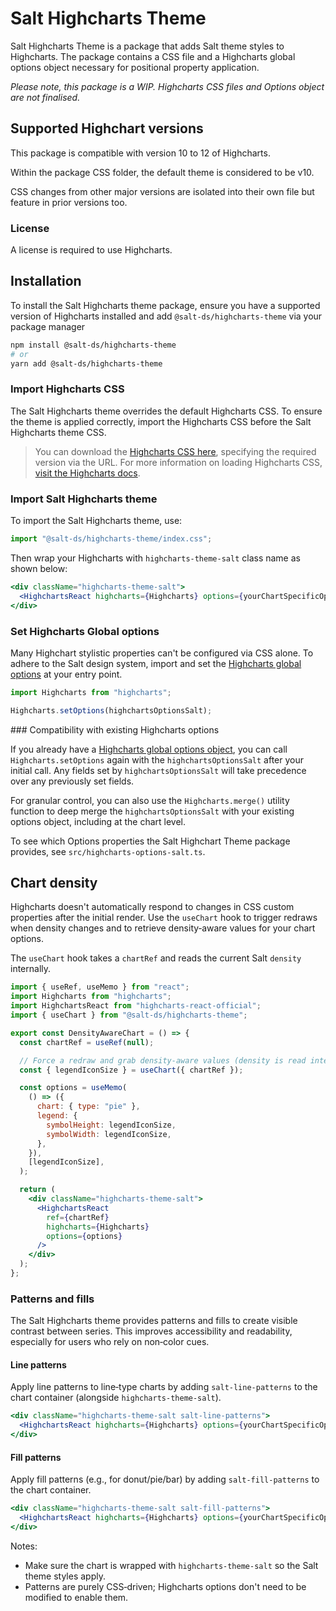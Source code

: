 # Salt Highcharts Theme

Salt Highcharts Theme is a package that adds Salt theme styles to Highcharts. The package contains a CSS file and a Highcharts global options object necessary for positional property application.

_Please note, this package is a WIP. Highcharts CSS files and Options object are not finalised._

## Supported Highchart versions

This package is compatible with version 10 to 12 of Highcharts.

Within the package CSS folder, the default theme is considered to be v10.

CSS changes from other major versions are isolated into their own file but feature in prior versions too.

### License

A license is required to use Highcharts.

## Installation

To install the Salt Highcharts theme package, ensure you have a supported version of Highcharts installed and add `@salt-ds/highcharts-theme` via your package manager

```bash
npm install @salt-ds/highcharts-theme
# or
yarn add @salt-ds/highcharts-theme
```

### Import Highcharts CSS

The Salt Highcharts theme overrides the default Highcharts CSS. To ensure the theme is applied correctly, import the Highcharts CSS before the Salt Highcharts theme CSS.

> You can download the [Highcharts CSS
> here](https://code.highcharts.com/10.2.0/css/highcharts.css), specifying the
> required version via the URL.
> For more information on loading Highcharts CSS, [visit the Highcharts docs](https://www.highcharts.com/docs/chart-design-and-style/style-by-css).

### Import Salt Highcharts theme

To import the Salt Highcharts theme, use:

```js
import "@salt-ds/highcharts-theme/index.css";
```

Then wrap your Highcharts with `highcharts-theme-salt` class name as shown below:

```jsx
<div className="highcharts-theme-salt">
  <HighchartsReact highcharts={Highcharts} options={yourChartSpecificOptions} />
</div>
```

### Set Highcharts Global options

Many Highchart stylistic properties can't be configured via CSS alone. To adhere to the Salt design system, import and set the [Highcharts global options](https://www.highcharts.com/docs/getting-started/how-to-set-options) at your entry point.

```js
import Highcharts from "highcharts";

Highcharts.setOptions(highchartsOptionsSalt);
```

### Compatibility with existing Highcharts options

If you already have a [Highcharts global options object](https://www.highcharts.com/docs/getting-started/how-to-set-options), you can call `Highcharts.setOptions` again with the `highchartsOptionsSalt` after your initial call. Any fields set by `highchartsOptionsSalt` will take precedence over any previously set fields.

For granular control, you can also use the `Highcharts.merge()` utility function to deep merge the `highchartsOptionsSalt` with your existing options object, including at the chart level.

To see which Options properties the Salt Highchart Theme package provides, see `src/highcharts-options-salt.ts`.

## Chart density

Highcharts doesn't automatically respond to changes in CSS custom properties after the initial render. Use the `useChart` hook to trigger redraws when density changes and to retrieve density‑aware values for your chart options.

The `useChart` hook takes a `chartRef` and reads the current Salt `density` internally.

```jsx
import { useRef, useMemo } from "react";
import Highcharts from "highcharts";
import HighchartsReact from "highcharts-react-official";
import { useChart } from "@salt-ds/highcharts-theme";

export const DensityAwareChart = () => {
  const chartRef = useRef(null);

  // Force a redraw and grab density-aware values (density is read internally)
  const { legendIconSize } = useChart({ chartRef });

  const options = useMemo(
    () => ({
      chart: { type: "pie" },
      legend: {
        symbolHeight: legendIconSize,
        symbolWidth: legendIconSize,
      },
    }),
    [legendIconSize],
  );

  return (
    <div className="highcharts-theme-salt">
      <HighchartsReact
        ref={chartRef}
        highcharts={Highcharts}
        options={options}
      />
    </div>
  );
};
```

### Patterns and fills

The Salt Highcharts theme provides patterns and fills to create visible contrast between series. This improves accessibility and readability, especially for users who rely on non‑color cues.

#### Line patterns

Apply line patterns to line‑type charts by adding `salt-line-patterns` to the chart container (alongside `highcharts-theme-salt`).

```jsx
<div className="highcharts-theme-salt salt-line-patterns">
  <HighchartsReact highcharts={Highcharts} options={yourChartSpecificOptions} />
</div>
```

#### Fill patterns

Apply fill patterns (e.g., for donut/pie/bar) by adding `salt-fill-patterns` to the chart container.

```jsx
<div className="highcharts-theme-salt salt-fill-patterns">
  <HighchartsReact highcharts={Highcharts} options={yourChartSpecificOptions} />
</div>
```

Notes:

- Make sure the chart is wrapped with `highcharts-theme-salt` so the Salt theme styles apply.
- Patterns are purely CSS‑driven; Highcharts options don't need to be modified to enable them.
